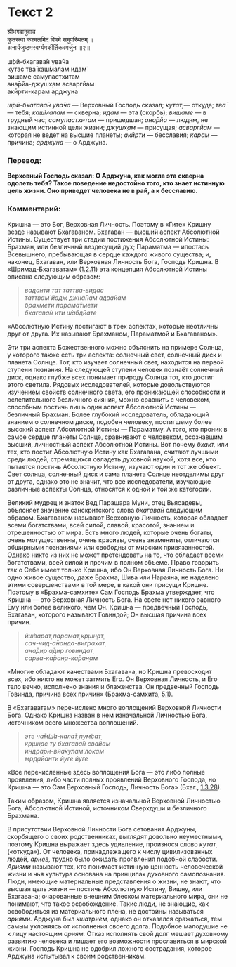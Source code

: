 # Текст 2

श्रीभगवानुवाच  
कुतस्त्वा कश्मलमिदं विषमे समुपस्थितम् ।  
अनार्यजुष्टमस्वर्ग्यमकीर्तिकरमर्जुन ॥२॥

ш́рӣ-бхагава̄н ува̄ча  
кутас тва̄ каш́малам идам̇  
вишаме самупастхитам  
ана̄рйа-джушх̣ам асваргйам  
акӣрти-карам арджуна

_ш́рӣ-бхагава̄н ува̄ча_ — Верховный Господь сказал; _кутат̣_ — откуда; _тва̄_ — тебя; _каш́малам_ — скверна; _идам_ — эта (скорбь); _вишаме_ — в трудный час; _самупастхитам_ — пришедшая; _ана̄рйа_ — людям, не знающим истинной цели жизни; _джушх̣ам_ — присущая; _асваргйам_ — которая не ведет на высшие планеты; _акӣрти_ — бесславия; _карам_ — причина; _арджуна_ — о Арджуна.

### Перевод:

**Верховный Господь сказал: О Арджуна, как могла эта скверна одолеть тебя? Такое поведение недостойно того, кто знает истинную цель жизни. Оно приведет человека не в рай, а к бесславию.**

### Комментарий:

Кришна — это Бог, Верховная Личность. Поэтому в «Гите» Кришну везде называют Бхагаваном. Бхагаван — высший аспект Абсолютной Истины. Существует три стадии постижения Абсолютной Истины: Брахман, или безличный вездесущий дух; Параматма — ипостась Всевышнего, пребывающая в сердце каждого живого существа; и, наконец, Бхагаван, или Верховная Личность Бога, Господь Кришна. В «Шримад-Бхагаватам» ([1.2.11](#)) эта концепция Абсолютной Истины описана следующим образом:

> _ваданти тат таттва-видас  
> таттвам̇ йадж джн̃а̄нам адвайам  
> брахмети парама̄тмети  
> бхагава̄н ити ш́абдйате_

«Абсолютную Истину постигают в трех аспектах, которые неотличны друг от друга. Их называют Брахманом, Параматмой и Бхагаваном».

Эти три аспекта Божественного можно объяснить на примере Солнца, у которого также есть три аспекта: солнечный свет, солнечный диск и планета Солнце. Тот, кто изучает солнечный свет, находится на первой ступени познания. На следующей ступени человек познаёт солнечный диск, однако глубже всех понимает природу Солнца тот, кто достиг этого светила. Рядовых исследователей, которые довольствуются изучением свойств солнечного света, его проникающей способности и ослепительного безличного сияния, можно сравнить с человеком, способным постичь лишь один аспект Абсолютной Истины — безличный Брахман. Более глубокий исследователь, обладающий знанием о солнечном диске, подобен человеку, постигшему более высокий аспект Абсолютной Истины — Параматму. А того, кто проник в самое сердце планеты Солнце, сравнивают с человеком, осознавшим высший, личностный аспект Абсолютной Истины. Вот почему _бхакт,_ или тех, кто постиг Абсолютную Истину как Бхагавана, считают лучшими среди людей, стремящихся овладеть духовной наукой, хотя все, кто пытается постичь Абсолютную Истину, изучают один и тот же объект. Свет солнца, солнечный диск и сама планета Солнце неотделимы друг от друга, однако это не значит, что все исследователи, изучающие различные аспекты Солнца, относятся к одной и той же категории.

Великий мудрец и знаток Вед Парашара Муни, отец Вьясадевы, объясняет значение санскритского слова _бхагава̄н_ следующим образом. Бхагаваном называют Верховную Личность, которая обладает всеми богатствами, всей силой, славой, красотой, знанием и отрешенностью от мира. Есть много людей, которые очень богаты, очень могущественны, очень красивы, очень знамениты, отличаются обширными познаниями или свободны от мирских привязанностей. Однако никто из них не может претендовать на то, что обладает всеми богатствами, всей силой и прочим в полном объеме. Право говорить так о Себе имеет только Кришна, ибо Он Верховная Личность Бога. Ни одно живое существо, даже Брахма, Шива или Нараяна, не наделено этими совершенствами в той мере, в какой они присущи Кришне. Поэтому в «Брахма-самхите» Сам Господь Брахма утверждает, что Кришна — это Верховная Личность Бога. На свете нет никого равного Ему или более великого, чем Он. Кришна — предвечный Господь, Бхагаван, которого называют Говиндой; Он высшая причина всех причин.

> _ӣш́варат̣ парамат̣ кр̣шн̣ат̣  
> сач-чид-а̄нанда-виграхат̣  
> ана̄дир а̄дир говиндат̣  
> сарва-ка̄ран̣а-ка̄ран̣ам_

«Многие обладают качествами Бхагавана, но Кришна превосходит всех, ибо никто не может затмить Его. Он Верховная Личность, и Его тело вечно, исполнено знания и блаженства. Он предвечный Господь Говинда, причина всех причин» (Брахма-самхита, [5.1](#)).

В «Бхагаватам» перечислено много воплощений Верховной Личности Бога. Однако Кришна назван в нем изначальной Личностью Бога, источником всего множества воплощений.

> _эте ча̄м̇ш́а-кала̄т̣ пум̇сат̣  
> кр̣шн̣ас ту бхагава̄н свайам  
> индра̄ри-вйа̄кулам̇ локам̇  
> мр̣д̣айанти йуге йуге_

«Все перечисленные здесь воплощения Бога — это либо полные проявления, либо части полных проявлений Верховного Господа, но Кришна — это Сам Верховный Господь, Личность Бога» (Бхаг., [1.3.28](#)).

Таким образом, Кришна является изначальной Верховной Личностью Бога, Абсолютной Истиной, источником Сверхдуши и безличного Брахмана.

В присутствии Верховной Личности Бога сетования Арджуны, скорбящего о своих родственниках, выглядят довольно неуместными, поэтому Кришна выражает здесь удивление, произнося слово _кутат̣_ («откуда»). От человека, принадлежащего к числу цивилизованных людей, _ариев,_ трудно было ожидать проявления подобной слабости. _Ариями_ называют тех, кто понимает истинную ценность человеческой жизни и чья культура основана на принципах духовного самопознания. Люди, имеющие материальные представления о жизни, не знают, что высшая цель жизни — постичь Абсолютную Истину, Вишну, или Бхагавана; очарованные внешним блеском материального мира, они не понимают, что такое освобождение. Такие люди, не знающие, как освободиться из материального плена, не достойны называться _ариями._ Арджуна был _кшатрием,_ однако он отказался сражаться, тем самым уклоняясь от исполнения своего долга. Подобное малодушие не к лицу настоящим _ариям._ Отказ исполнять свой долг мешает духовному развитию человека и лишает его возможности прославиться в мирской жизни. Господь Кришна не одобрил ложного сострадания, которое Арджуна испытывал к своим родственникам.